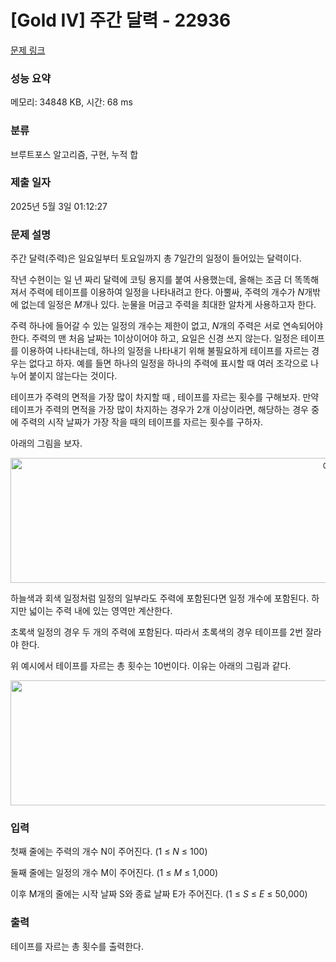 # [Gold IV] 주간 달력 - 22936 

[문제 링크](https://www.acmicpc.net/problem/22936) 

### 성능 요약

메모리: 34848 KB, 시간: 68 ms

### 분류

브루트포스 알고리즘, 구현, 누적 합

### 제출 일자

2025년 5월 3일 01:12:27

### 문제 설명

<p>주간 달력(주력)은 일요일부터 토요일까지 총 7일간의 일정이 들어있는 달력이다. </p>

<p>작년 수현이는 일 년 짜리 달력에 코팅 용지를 붙여 사용했는데, 올해는 조금 더 똑똑해져서 주력에 테이프를 이용하여 일정을 나타내려고 한다. 아뿔싸, 주력의 개수가 <em>N</em>개밖에 없는데 일정은 <em>M</em>개나 있다. 눈물을 머금고 주력을 최대한 알차게 사용하고자 한다. </p>

<p>주력 하나에 들어갈 수 있는 일정의 개수는 제한이 없고, <em>N</em>개의 주력은 서로 연속되어야 한다. 주력의 맨 처음 날짜는 1이상이어야 하고, 요일은 신경 쓰지 않는다. 일정은 테이프를 이용하여 나타내는데, 하나의 일정을 나타내기 위해 불필요하게 테이프를 자르는 경우는 없다고 하자. 예를 들면 하나의 일정을 하나의 주력에 표시할 때 여러 조각으로 나누어 붙이지 않는다는 것이다. </p>

<p>테이프가 주력의 면적을 가장 많이 차지할 때 , 테이프를 자르는 횟수를 구해보자. 만약 테이프가 주력의 면적을 가장 많이 차지하는 경우가 2개 이상이라면, 해당하는 경우 중에 주력의 시작 날짜가 가장 작을 때의 테이프를 자르는 횟수를 구하자. </p>

<p>아래의 그림을 보자. </p>

<p style="text-align: center;"><img alt="예시 이미지" src="https://upload.acmicpc.net/304a2595-7fde-4db4-aa03-3260c56b9b25/" style="width: 1052px; height: 200px;"></p>

<p>하늘색과 회색 일정처럼 일정의 일부라도 주력에 포함된다면 일정 개수에 포함된다. 하지만 넓이는 주력 내에 있는 영역만 계산한다.</p>

<p>초록색 일정의 경우 두 개의 주력에 포함된다. 따라서 초록색의 경우 테이프를 2번 잘라야 한다.</p>

<p>위 예시에서 테이프를 자르는 총 횟수는 10번이다. 이유는 아래의 그림과 같다. </p>

<p style="text-align: center;"><img alt="커팅 예시" src="https://upload.acmicpc.net/6f26aa3f-c4fc-440f-9d73-397eec1c195d/" style="width: 1048px; height: 200px;"></p>

### 입력 

 <p>첫째 줄에는 주력의 개수 N이 주어진다. (1 ≤ <em>N</em> ≤ 100)</p>

<p>둘째 줄에는 일정의 개수 M이 주어진다. (1 ≤ <em>M</em> ≤ 1,000)</p>

<p>이후 M개의 줄에는 시작 날짜 S와 종료 날짜 E가 주어진다. (1 ≤ <em>S</em> ≤ <em>E</em> ≤ 50,000)</p>

### 출력 

 <p>테이프를 자르는 총 횟수를 출력한다.</p>


